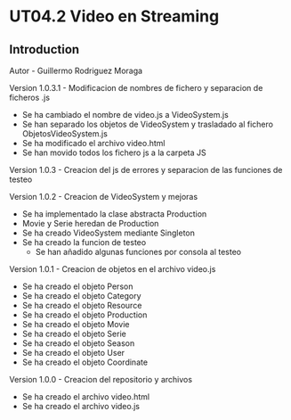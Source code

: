 # UT04.2 Video en Streaming

## Introduction

Autor - Guillermo Rodriguez Moraga

Version 1.0.3.1 - Modificacion de nombres de fichero y separacion de ficheros .js
- Se ha cambiado el nombre de video.js a VideoSystem.js
- Se han separado los objetos de VideoSystem y trasladado al fichero ObjetosVideoSystem.js
- Se ha modificado el archivo video.html
- Se han movido todos los fichero js a la carpeta JS 

Version 1.0.3 - Creacion del js de errores y separacion de las funciones de testeo

Version 1.0.2 - Creacion de VideoSystem y mejoras
- Se ha implementado la clase abstracta Production
- Movie y Serie heredan de Production
- Se ha creado VideoSystem mediante Singleton
- Se ha creado la funcion de testeo
    - Se han añadido algunas funciones por consola al testeo

Version 1.0.1 - Creacion de objetos en el archivo video.js
- Se ha creado el objeto Person
- Se ha creado el objeto Category
- Se ha creado el objeto Resource
- Se ha creado el objeto Production
- Se ha creado el objeto Movie
- Se ha creado el objeto Serie
- Se ha creado el objeto Season
- Se ha creado el objeto User
- Se ha creado el objeto Coordinate

Version 1.0.0 - Creacion del repositorio y archivos
- Se ha creado el archivo video.html
- Se ha creado el archivo video.js

